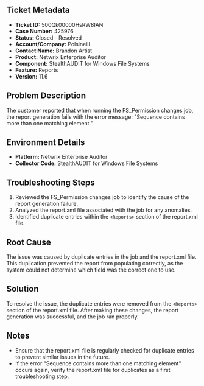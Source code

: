 ## Ticket Metadata
- **Ticket ID:** 500Qk00000HsRW8IAN
- **Case Number:** 425976
- **Status:** Closed - Resolved
- **Account/Company:** Polsinelli
- **Contact Name:** Brandon Artist
- **Product:** Netwrix Enterprise Auditor
- **Component:** StealthAUDIT for Windows File Systems
- **Feature:** Reports
- **Version:** 11.6

## Problem Description
The customer reported that when running the FS_Permission changes job, the report generation fails with the error message: "Sequence contains more than one matching element."

## Environment Details
- **Platform:** Netwrix Enterprise Auditor
- **Collector Code:** StealthAUDIT for Windows File Systems

## Troubleshooting Steps
1. Reviewed the FS_Permission changes job to identify the cause of the report generation failure.
2. Analyzed the report.xml file associated with the job for any anomalies.
3. Identified duplicate entries within the `<Reports>` section of the report.xml file.

## Root Cause
The issue was caused by duplicate entries in the job and the report.xml file. This duplication prevented the report from populating correctly, as the system could not determine which field was the correct one to use.

## Solution
To resolve the issue, the duplicate entries were removed from the `<Reports>` section of the report.xml file. After making these changes, the report generation was successful, and the job ran properly.

## Notes
- Ensure that the report.xml file is regularly checked for duplicate entries to prevent similar issues in the future.
- If the error "Sequence contains more than one matching element" occurs again, verify the report.xml file for duplicates as a first troubleshooting step.